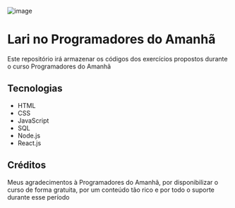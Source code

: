 ![image](https://github.com/worklarissa/lari-no-pda/assets/91492813/cbc16bdf-0626-482d-8bc6-abb21527c276)

# Lari no Programadores do Amanhã
Este repositório irá armazenar os códigos dos exercícios propostos durante o curso Programadores do Amanhã

## Tecnologias
- HTML
- CSS
- JavaScript
- SQL
- Node.js
- React.js

## Créditos
Meus agradecimentos à Programadores do Amanhã, por disponibilizar o curso de forma gratuita, por um conteúdo tão rico e por todo o suporte durante esse período
